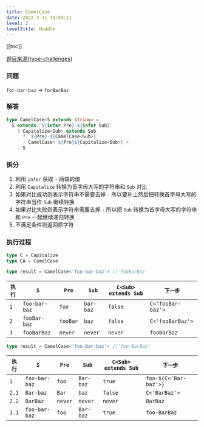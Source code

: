 ```yaml
---
title: CamelCase
date: 2022-3-31 14:59:11
level: 2
levelTitle: Middle
---
```


[[toc]]

[题目来源(type-challenges)](https://github.com/FuBaooo/type-challenges/blob/master/questions/610-medium-camelcase/README.md)

### 问题
`for-bar-baz` -> `forBarBaz`

### 解答
```typescript
type CamelCase<S extends string> = 
  S extends `${infer Pre}-${infer Sub}`
    ? Capitalize<Sub> extends Sub
      ? `${Pre}-${CamelCase<Sub>}`
      : CamelCase<`${Pre}${Capitalize<Sub>}`>
    : S
```

### 拆分
1. 利用 `infer` 获取 `-` 两端的值
2. 利用 `Capitalize` 转换为首字母大写的字符串和 `Sub` 对比
3. 如果对比成功则表示字符串不需要去掉 `-` 所以要补上然后把转换首字母大写的字符串当作 `Sub` 继续转换
4. 如果对比失败则表示字符串需要去掉 `-` 所以把 `Sub` 转换为首字母大写的字符串和 `Pre` 一起继续递归转换
5. 不满足条件则返回原字符


### 执行过程
```typescript
type C = Capitalize
type CA = CamelCase
```

```typescript
type result = CamelCase<'foo-bar-baz'> //'fooBarBaz'
```
|`执行`|`S`|`Pre`|`Sub`|`C<Sub> extends Sub`|`下一步`|
| ---- | ---- | ---- | ---- | ---- | ---- |
|`1`|`foo-bar-baz`|`foo`|`bar-baz`|`false`|`C<'fooBar-baz'>`|
|`2`|`fooBar-baz`|`fooBar`|`baz`|`false`|`C<'fooBarBaz'>`|
|`3`|`fooBarBaz`|`never`|`never`|`never`|`fooBarBaz`|

```typescript
type result = CamelCase<'foo-Bar-baz'> //'foo-BarBaz'
```
|`执行`|`S`|`Pre`|`Sub`|`C<Sub> extends Sub`|`下一步`|
| ---- | ---- | ---- | ---- | ---- | ---- |
|`1`|`foo-bar-baz`|`foo`|`Bar-baz`|`true`|`foo-${C<'Bar-baz'>}`|
|`2.1`|`Bar-baz`|`Bar`|`baz`|`false`|`C<'BarBaz'>`|
|`2.2`|`BarBaz`|`never`|`never`|`never`|`BarBaz`|
|`1.1`|`foo-bar-baz`|`foo`|`Bar-baz`|`true`|`foo-BarBaz`|
